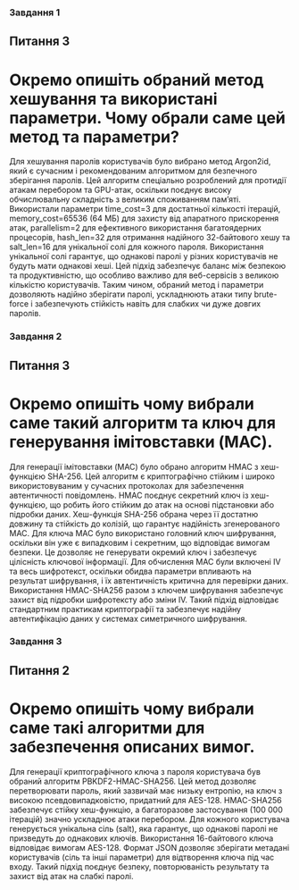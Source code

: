 ### Завдання 1
## Питання 3
# Окремо опишіть обраний метод хешування та використані параметри. Чому обрали саме цей метод та параметри?

Для хешування паролів користувачів було вибрано метод Argon2id, який є сучасним і рекомендованим алгоритмом для безпечного зберігання паролів. Цей алгоритм спеціально розроблений для протидії атакам перебором та GPU-атак, оскільки поєднує високу обчислювальну складність з великим споживанням пам’яті. Використали параметри time_cost=3 для достатньої кількості ітерацій, memory_cost=65536 (64 МБ) для захисту від апаратного прискорення атак, parallelism=2 для ефективного використання багатоядерних процесорів, hash_len=32 для отримання надійного 32-байтового хешу та salt_len=16 для унікальної солі для кожного пароля. Використання унікальної солі гарантує, що однакові паролі у різних користувачів не будуть мати однакові хеші. Цей підхід забезпечує баланс між безпекою та продуктивністю, що особливо важливо для веб-сервісів з великою кількістю користувачів. Таким чином, обраний метод і параметри дозволяють надійно зберігати паролі, ускладнюють атаки типу brute-force і забезпечують стійкість навіть для слабких чи дуже довгих паролів.

### Завдання 2
## Питання 3
# Окремо опишіть чому вибрали саме такий алгоритм та ключ для генерування імітовставки (MAC).

Для генерації імітовставки (MAC) було обрано алгоритм HMAC з хеш-функцією SHA-256. Цей алгоритм є криптографічно стійким і широко використовуваним у сучасних протоколах для забезпечення автентичності повідомлень. HMAC поєднує секретний ключ із хеш-функцією, що робить його стійким до атак на основі підстановки або підробки даних. Хеш-функція SHA-256 обрана через її достатню довжину та стійкість до колізій, що гарантує надійність згенерованого MAC. Для ключа MAC було використано головний ключ шифрування, оскільки він уже є випадковим і секретним, що відповідає вимогам безпеки. Це дозволяє не генерувати окремий ключ і забезпечує цілісність ключової інформації. Для обчислення MAC були включені IV та весь шифротекст, оскільки обидва параметри впливають на результат шифрування, і їх автентичність критична для перевірки даних. Використання HMAC-SHA256 разом з ключем шифрування забезпечує захист від підробки шифротексту або зміни IV. Такий підхід відповідає стандартним практикам криптографії та забезпечує надійну автентифікацію даних у системах симетричного шифрування.

### Завдання 3
## Питання 2
# Окремо опишіть чому вибрали саме такі алгоритми для забезпечення описаних вимог.

Для генерації криптографічного ключа з пароля користувача був обраний алгоритм PBKDF2-HMAC-SHA256. Цей метод дозволяє перетворювати пароль, який зазвичай має низьку ентропію, на ключ з високою псевдовипадковістю, придатний для AES-128. HMAC-SHA256 забезпечує стійку хеш-функцію, а багаторазове застосування (100 000 ітерацій) значно ускладнює атаки перебором. Для кожного користувача генерується унікальна сіль (salt), яка гарантує, що однакові паролі не призведуть до однакових ключів. Використання 16-байтового ключа відповідає вимогам AES-128. Формат JSON дозволяє зберігати метадані користувачів (сіль та інші параметри) для відтворення ключа під час входу. Такий підхід поєднує безпеку, повторюваність результату та захист від атак на слабкі паролі.